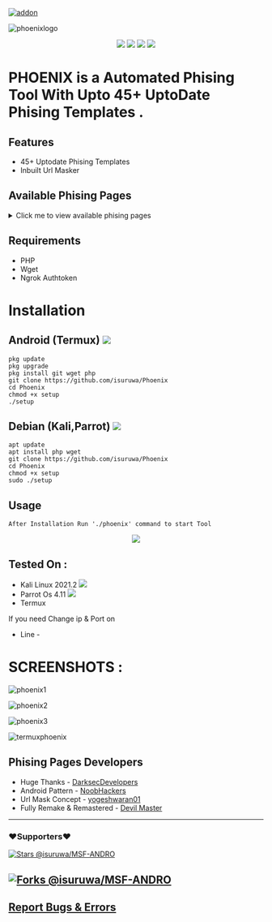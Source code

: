 <a href="https://github.com/isuruwa"><img title="addon" src="https://img.shields.io/badge/isuruwa-PHOENIX-brightgreen?style=for-the-badge&logo=appveyor"></a>
<br>

![phoenixlogo](https://user-images.githubusercontent.com/72663288/140573876-2b0dd8c1-121a-4783-91da-a5aeb0765580.png)

<p align="center">
<img src="https://img.shields.io/badge/Made%20With-Bash-blue">
<img src="https://img.shields.io/badge/LICENE-MIT-brightgreen">
<img src="https://img.shields.io/badge/VERSION-1.0-blueviolet">
<img src="https://img.shields.io/badge/TYPE-opensource-red">
</p>

# PHOENIX is a Automated Phising Tool With Upto 45+ UptoDate Phising Templates .

## Features

* 45+ Uptodate Phising Templates
* Inbuilt Url Masker

## Available Phising Pages 
<details>
<summary>Click me to view available phising pages</summary>
<ol>
  
1. Adobe
2. Androidpattern
3. Badoo
4. Cc
5. Crypto
6. Dropbox
7. Ebay
8. Facebook
9. fb_advanced
10. fb_messenger
11. fb_security
12. filelist.txt
13. Freefire
14. Gdrive
15. Github
16. Gitlab
17. Google
18. Icloud
19. ig_followers
20. ig_verify
21. Instagram
22. Linkedin
23. Mediafire
24. Microsoft
25. Nearyou
26. Netflix
27. Origin
28. Paypal
29. Pinterest
30. Playstation
31. Pornhub
32. Protonmail
33. Quora
34. Reddit
35. Shopify
36. Snapchat
37. Spotify
38. Stackoverflow
39. Steam
40. Twitch
41. Twitter
42. Vk
43. Wifi
44. Wifi2
45. Wordpress
46. Xbox
47. Yahoo
48. Yandex

</ol></details>

## Requirements

* PHP
* Wget
* Ngrok Authtoken

# Installation

## Android (Termux) <img src="https://img.shields.io/badge/Android-3DDC84?style=for-the-badge&logo=android&logoColor=white">

```
pkg update
pkg upgrade
pkg install git wget php
git clone https://github.com/isuruwa/Phoenix
cd Phoenix
chmod +x setup
./setup
```

## Debian (Kali,Parrot) <img src="https://img.shields.io/badge/Debian-A81D33?style=for-the-badge&logo=debian&logoColor=white">

```
apt update
apt install php wget
git clone https://github.com/isuruwa/Phoenix
cd Phoenix
chmod +x setup
sudo ./setup
```

## Usage

```
After Installation Run './phoenix' command to start Tool
```
<p align="center">
<img src="https://img.icons8.com/fluency/150/000000/fenix.png"/>
</p>

## Tested On :

* Kali Linux 2021.2 <img src="https://img.icons8.com/nolan/25/the-dragon-team.png"/>
* Parrot Os 4.11 <img src="https://img.icons8.com/color/25/000000/parrot.png"/>
* Termux


If you need Change ip & Port on
* Line - 

# SCREENSHOTS : 

![phoenix1](https://user-images.githubusercontent.com/72663288/140573627-e8c86281-efd9-4341-bda3-e68ffcca2a2b.png)

![phoenix2](https://user-images.githubusercontent.com/72663288/140573632-e101fac4-67a3-4d8f-b9cf-68cdb7ba450a.png)

![phoenix3](https://user-images.githubusercontent.com/72663288/140573636-e14e0cde-18d9-405a-a87b-732f367f494f.png)

![termuxphoenix](https://user-images.githubusercontent.com/72663288/140616395-69b9c625-9e67-4ad4-b4a6-45e5d9a5b1bc.jpg)


## Phising Pages Developers

* Huge Thanks - <a href="https://github.com/DarkSecDevelopers">DarksecDevelopers</a>
* Android Pattern - <a href=https://github.com/noob-hackers/mrphish>NoobHackers </a>
* Url Mask Concept - <a href="https://github.com/yogeshwaran01/maskurl">yogeshwaran01</a>
* Fully Remake & Remastered - <a href="https://github.com/isuruwa">Devil Master </a>

---
### ❤️Supporters❤️ 

[![Stars @isuruwa/MSF-ANDRO](https://reporoster.com/stars/dark/isuruwa/Phoenix)](https://github.com/isuruwa/Phoenix/stargazers)

[![Forks @isuruwa/MSF-ANDRO](https://reporoster.com/forks/dark/isuruwa/Phoenix)](https://github.com/isuruwa/Phoenix/network/members)
---

## <a href="https://t.me/fsocietyadmn">Report Bugs & Errors </a>
